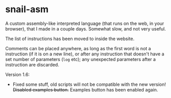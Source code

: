 # snail-asm
A custom assembly-like interpreted language (that runs on the web, in your browser), that I made in a couple days. Somewhat slow, and not very useful.

The list of instructions has been moved to inside the website.

Comments can be placed anywhere, as long as the first word is not a instruction (if it is on a new line), or after any instruction that doesn't have a set number of parameters (`log` etc); any unexpected parameters after a instruction are discarded.

Version 1.6:
 * Fixed some stuff, old scripts will not be compatible with the new version! ~~Disabled examples button.~~ Examples button has been enabled again.
